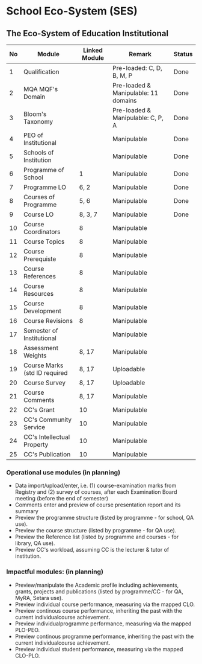 # School Eco-System (SES)
## The Eco-System of Education Institutional

| No | Module                 | Linked Module | Remark                                | Status |
|----|------------------------|---------------|---------------------------------------|--------|
| 1  | Qualification          |               | Pre-loaded: C, D, B, M, P             | Done   |
| 2  | MQA MQF's Domain       |               | Pre-loaded & Manipulable: 11 domains  | Done   |
| 3  | Bloom's Taxonomy       |               | Pre-loaded & Manipulable: C, P, A     | Done   |
| 4  | PEO of Institutional   |               | Manipulable                           | Done   |
| 5  | Schools of Institution |               | Manipulable                           | Done   |
| 6  | Programme of School    | 1             | Manipulable                           | Done   |
| 7  | Programme LO           | 6, 2          | Manipulable                           | Done   |
| 8  | Courses of Programme   | 5, 6          | Manipulable                           | Done   |
| 9  | Course LO              | 8, 3, 7       | Manipulable                           | Done   |
| 10 | Course Coordinators    | 8             | Manipulable                           |        |
| 11 | Course Topics          | 8             | Manipulable                           |        |
| 12 | Course Prerequiste     | 8             | Manipulable                           |        |
| 13 | Course References      | 8             | Manipulable                           |        |
| 14 | Course Resources       | 8             | Manipulable                           |        |
| 15 | Course Development     | 8             | Manipulable                           |        |
| 16 | Course Revisions       | 8             | Manipulable                           |        |
| 17 | Semester of Institutional      |           | Manipulable                           |        |
| 18 | Assessment Weights     | 8, 17         | Manipulable                            |        |
| 19 | Course Marks (std ID required  | 8, 17     | Uploadable                            |        |
| 20 | Course Survey          | 8, 17         | Uploadable                            |        |
| 21 | Course Comments        | 8, 17         | Manipulable                           |        |
| 22 | CC's Grant             | 10            | Manipulable                           |        |
| 23 | CC's Community Service | 10            | Manipulable                           |        |
| 24 | CC's Intellectual Property     | 10        | Manipulable                           |        |
| 25 | CC's Publication       | 10            | Manipulable                           |        |

### Operational use modules (in planning)
* Data import/upload/enter, i.e. (1) course-examination marks from Registry and (2) survey of courses, after each Examination Board meeting (before the end of semester)
* Comments enter and preview of course presentation report and its summary
* Preview the programme structure (listed by programme - for school, QA use).
* Preview the course structure (listed by programme - for QA use).
* Preview the Reference list (listed by programme and courses - for library, QA use). 
* Preview CC's workload, assuming CC is the lecturer & tutor of institution.

### Impactful modules: (in planning)
* Preview/manipulate the Academic profile including achievements, grants, projects and publications (listed by programme/CC - for QA, MyRA, Setara use).
* Preview individual course performance, measuring via the mapped CLO.
* Preview continous course performance, inheriting the past with the current individualcourse achievement.
* Preview individualprogramme performance, measuring via the mapped PLO-PEO.
* Preview continous programme performance, inheriting the past with the current individualcourse achievement.
* Preview individual student performance, measuring via the mapped CLO-PLO.



